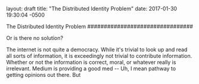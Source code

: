 layout: draft
title: "The Distributed Identity Problem"
date:   2017-01-30 19:30:04 -0500


The Distributed Identity Problem
################################


Or is there no solution?

The internet is not quite a democracy. While it's trivial to look up and read all sorts of information, it is exceedingly not trivial to contribute information. Whether or not the information is correct, moral, or whatever really is irrelevant. Medium is providing a good med -- Uh, I mean pathway to getting opinions out there. But 
